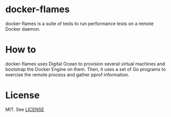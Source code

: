 # docker-flames

docker-flames is a suite of tests to run performance tests on a remote Docker daemon.

# How to

docker-flames uses Digital Ocean to provision several virtual machines and bootstrap the Docker Engine on them.
Then, it uses a set of Go programs to exercise the remote process and gather pprof information.

# License

MIT. See [LICENSE](LICENSE)
